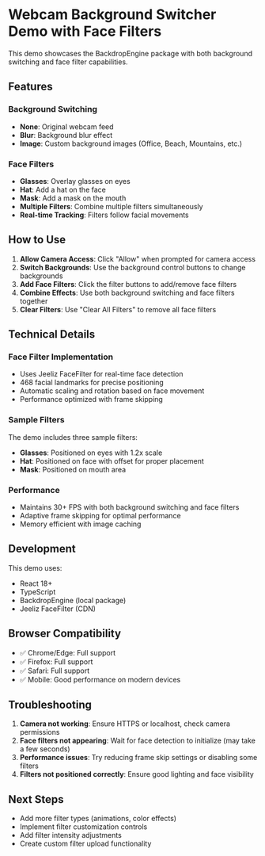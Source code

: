 # Webcam Background Switcher Demo with Face Filters

This demo showcases the BackdropEngine package with both background switching and face filter capabilities.

## Features

### Background Switching
- **None**: Original webcam feed
- **Blur**: Background blur effect
- **Image**: Custom background images (Office, Beach, Mountains, etc.)

### Face Filters
- **Glasses**: Overlay glasses on eyes
- **Hat**: Add a hat on the face
- **Mask**: Add a mask on the mouth
- **Multiple Filters**: Combine multiple filters simultaneously
- **Real-time Tracking**: Filters follow facial movements

## How to Use

1. **Allow Camera Access**: Click "Allow" when prompted for camera access
2. **Switch Backgrounds**: Use the background control buttons to change backgrounds
3. **Add Face Filters**: Click the filter buttons to add/remove face filters
4. **Combine Effects**: Use both background switching and face filters together
5. **Clear Filters**: Use "Clear All Filters" to remove all face filters

## Technical Details

### Face Filter Implementation
- Uses Jeeliz FaceFilter for real-time face detection
- 468 facial landmarks for precise positioning
- Automatic scaling and rotation based on face movement
- Performance optimized with frame skipping

### Sample Filters
The demo includes three sample filters:
- **Glasses**: Positioned on eyes with 1.2x scale
- **Hat**: Positioned on face with offset for proper placement
- **Mask**: Positioned on mouth area

### Performance
- Maintains 30+ FPS with both background switching and face filters
- Adaptive frame skipping for optimal performance
- Memory efficient with image caching

## Development

This demo uses:
- React 18+
- TypeScript
- BackdropEngine (local package)
- Jeeliz FaceFilter (CDN)

## Browser Compatibility

- ✅ Chrome/Edge: Full support
- ✅ Firefox: Full support
- ✅ Safari: Full support
- ✅ Mobile: Good performance on modern devices

## Troubleshooting

1. **Camera not working**: Ensure HTTPS or localhost, check camera permissions
2. **Face filters not appearing**: Wait for face detection to initialize (may take a few seconds)
3. **Performance issues**: Try reducing frame skip settings or disabling some filters
4. **Filters not positioned correctly**: Ensure good lighting and face visibility

## Next Steps

- Add more filter types (animations, color effects)
- Implement filter customization controls
- Add filter intensity adjustments
- Create custom filter upload functionality
